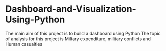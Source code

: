 # Dashboard-and-Visualization-Using-Python
The main aim of this project is to build a dashboard using Python
The topic of analysis for this project is Miltary expenditure, military conflicts and Human casualties 

